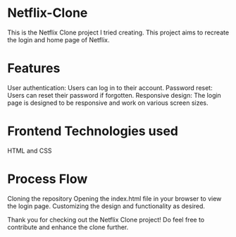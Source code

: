 # Netflix-Clone
This is the Netflix Clone project I tried creating. This project aims to recreate the login and home page of Netflix.

# Features
User authentication: Users can log in to their account.
Password reset: Users can reset their password if forgotten.
Responsive design: The login page is designed to be responsive and work on various screen sizes.

# Frontend Technologies used
HTML and CSS

# Process Flow
Cloning the repository
Opening the index.html file in your browser to view the login page.
Customizing the design and functionality as desired.

Thank you for checking out the Netflix Clone project! Do feel free to contribute and enhance the clone further.
